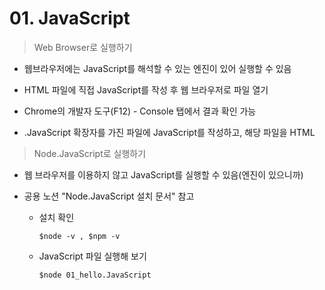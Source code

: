 # 01. JavaScript

> Web Browser로 실행하기

- 웹브라우저에는 JavaScript를 해석할 수 있는 엔진이 있어 실행할 수 있음
- HTML 파일에 직접 JavaScript를 작성 후 웹 브라우저로 파일 열기

- Chrome의 개발자 도구(F12) - Console 탭에서 결과 확인 가능
- .JavaScript 확장자를 가진 파일에 JavaScript를 작성하고, 해당 파일을 HTML



> Node.JavaScript로 실행하기

- 웹 브라우저를 이용하지 않고 JavaScript를 실행할 수 있음(엔진이 있으니까)

- 공용 노션 "Node.JavaScript 설치 문서" 참고

  - 설치 확인

    `$node -v , $npm -v`

  - JavaScript 파일 실행해 보기

    `$node 01_hello.JavaScript`
